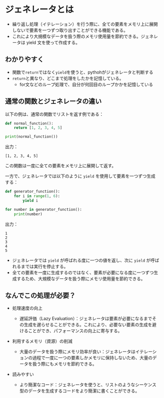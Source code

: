 # ジェネレータとは
- 繰り返し処理（イテレーション）を行う際に、全ての要素をメモリ上に展開しないで要素を一つずつ取り出すことができる機能である。
- これにより大規模なデータを扱う際のメモリ使用量を節約できる。ジェネレータは yield 文を使って作成する。

## わかりやすく
- 関数で`return`ではなく`yield`を使うと、pythohがジェネレータと判断する
- `return`と異なり、どこまで処理をしたかを記憶している。
    - for文などのループ処理で、自分が何回目のループかかを記憶している


## 通常の関数とジェネレータの違い

以下の例は、通常の関数でリストを返す例である：

```python
def normal_function():
    return [1, 2, 3, 4, 5]

print(normal_function())
```

出力：

```
[1, 2, 3, 4, 5]
```

この関数は一度に全ての要素をメモリ上に展開して返す。

一方で、ジェネレータでは以下のように `yield` を使用して要素を一つずつ生成する：

```python
def generator_function():
    for i in range(1, 6):
        yield i

for number in generator_function():
    print(number)
```

出力：

```
1
2
3
4
5
```

- ジェネレータでは `yield` が呼ばれる度に一つの値を返し、次に `yield` が呼ばれるまでは実行を停止する。
- 全ての要素を一度に生成するのではなく、要素が必要になる度に一つずつ生成するため、大規模なデータを扱う際にメモリ使用量を節約できる。


## なんでこの処理が必要？
- 処理速度の向上
    - 遅延評価（Lazy Evaluation）：ジェネレータは要素が必要になるまでその生成を遅らせることができる。これにより、必要ない要素の生成を避けることができ、パフォーマンスの向上に寄与する。

- 利用するメモリ（資源）の削減
    - 大量のデータを扱う際にメモリ効率が良い：ジェネレータはイテレーションの過程で一度に一つの要素しかメモリに保持しないため、大量のデータを扱う際にもメモリを節約できる。

- 読みやすい
    - より簡潔なコード：ジェネレータを使うと、リストのようなシーケンス型のデータを生成するコードをより簡潔に書くことができる。